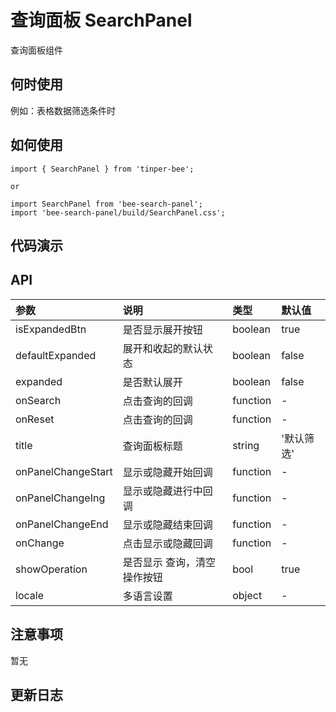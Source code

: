 # 查询面板 SearchPanel

查询面板组件

## 何时使用

例如：表格数据筛选条件时

## 如何使用

```
import { SearchPanel } from 'tinper-bee';

or

import SearchPanel from 'bee-search-panel';
import 'bee-search-panel/build/SearchPanel.css';

```
## 代码演示

## API

|参数|说明|类型|默认值|
|:---|:-----|:----|:------|
|isExpandedBtn|是否显示展开按钮|boolean|true|
|defaultExpanded|展开和收起的默认状态|boolean|false|
|expanded|是否默认展开|boolean|false|
|onSearch|点击查询的回调|function|-|
|onReset|点击查询的回调|function|-|
|title|查询面板标题|string|'默认筛选'|
|onPanelChangeStart|显示或隐藏开始回调|function|-|
|onPanelChangeIng|显示或隐藏进行中回调|function|-|
|onPanelChangeEnd|显示或隐藏结束回调|function|-|
|onChange|点击显示或隐藏回调|function|-|
|showOperation|是否显示 查询，清空操作按钮|bool|true|
|locale|多语言设置|object|-|

## 注意事项

暂无

## 更新日志